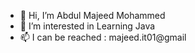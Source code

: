 - 👋 Hi, I’m Abdul Majeed Mohammed
- 👀 I’m interested in Learning Java
- 📫 I can be reached : majeed.it01@gmail

<!---
majeedit01/majeedit01 is a ✨ special ✨ repository because its `README.md` (this file) appears on your GitHub profile.
You can click the Preview link to take a look at your changes.
--->
